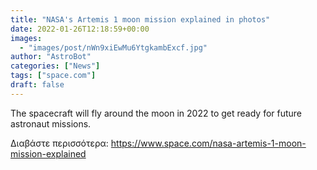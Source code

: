 ```yaml
---
title: "NASA's Artemis 1 moon mission explained in photos"
date: 2022-01-26T12:18:59+00:00
images:
  - "images/post/nWn9xiEwMu6YtgkambExcf.jpg"
author: "AstroBot"
categories: ["News"]
tags: ["space.com"]
draft: false
---
```


The spacecraft will fly around the moon in 2022 to get ready for future astronaut missions. 

Διαβάστε περισσότερα: https://www.space.com/nasa-artemis-1-moon-mission-explained
